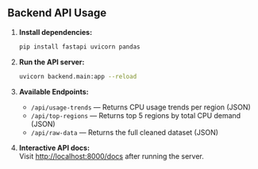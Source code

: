## Backend API Usage

1. **Install dependencies:**
    ```bash
    pip install fastapi uvicorn pandas
    ```

2. **Run the API server:**
    ```bash
    uvicorn backend.main:app --reload
    ```

3. **Available Endpoints:**
    - `/api/usage-trends` — Returns CPU usage trends per region (JSON)
    - `/api/top-regions` — Returns top 5 regions by total CPU demand (JSON)
    - `/api/raw-data` — Returns the full cleaned dataset (JSON)

4. **Interactive API docs:**  
   Visit [http://localhost:8000/docs](http://localhost:8000/docs) after running the server.